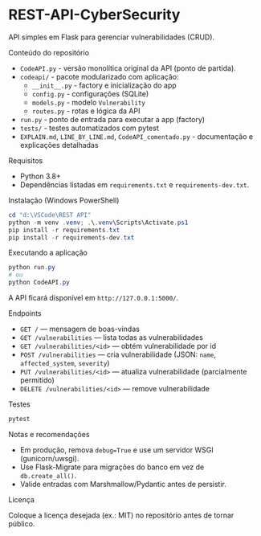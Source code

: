 # REST-API-CyberSecurity

API simples em Flask para gerenciar vulnerabilidades (CRUD).

Conteúdo do repositório

- `CodeAPI.py` - versão monolítica original da API (ponto de partida).
- `codeapi/` - pacote modularizado com aplicação:
  - `__init__.py` - factory e inicialização do app
  - `config.py` - configurações (SQLite)
  - `models.py` - modelo `Vulnerability`
  - `routes.py` - rotas e lógica da API
- `run.py` - ponto de entrada para executar a app (factory)
- `tests/` - testes automatizados com pytest
- `EXPLAIN.md`, `LINE_BY_LINE.md`, `CodeAPI_comentado.py` - documentação e explicações detalhadas

Requisitos

- Python 3.8+
- Dependências listadas em `requirements.txt` e `requirements-dev.txt`.

Instalação (Windows PowerShell)

```powershell
cd "d:\VSCode\REST API"
python -m venv .venv; .\.venv\Scripts\Activate.ps1
pip install -r requirements.txt
pip install -r requirements-dev.txt
```

Executando a aplicação

```powershell
python run.py
# ou
python CodeAPI.py
```

A API ficará disponível em `http://127.0.0.1:5000/`.

Endpoints

- `GET /` — mensagem de boas-vindas
- `GET /vulnerabilities` — lista todas as vulnerabilidades
- `GET /vulnerabilities/<id>` — obtém vulnerabilidade por id
- `POST /vulnerabilities` — cria vulnerabilidade (JSON: `name`, `affected_system`, `severity`)
- `PUT /vulnerabilities/<id>` — atualiza vulnerabilidade (parcialmente permitido)
- `DELETE /vulnerabilities/<id>` — remove vulnerabilidade

Testes

```powershell
pytest
```

Notas e recomendações

- Em produção, remova `debug=True` e use um servidor WSGI (gunicorn/uwsgi).
- Use Flask-Migrate para migrações do banco em vez de `db.create_all()`.
- Valide entradas com Marshmallow/Pydantic antes de persistir.

Licença

Coloque a licença desejada (ex.: MIT) no repositório antes de tornar público.
